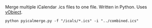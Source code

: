 Merge multiple iCalendar .ics files to one file. Written in Python. Uses [vObject](http://vobject.skyhouseconsulting.com/).

```
python pyicalmerge.py -f "/icals/*.ics" -i "../combined.ics"
```